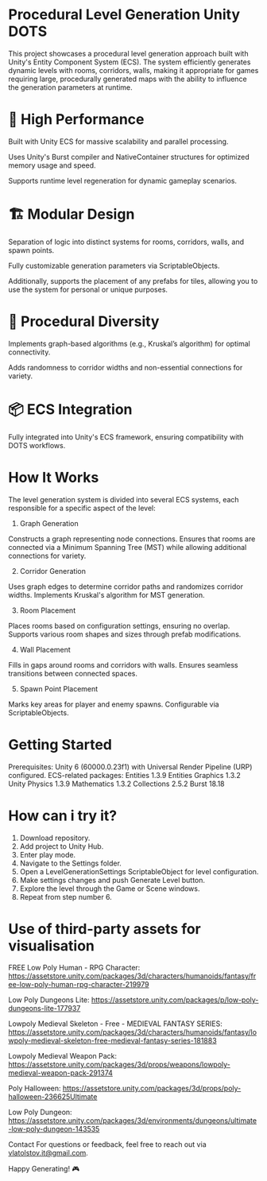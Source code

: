 # Procedural Level Generation Unity DOTS
This project showcases a procedural level generation approach built with Unity's Entity Component System (ECS). The system efficiently generates dynamic levels with rooms, corridors, walls, making it appropriate for games requiring large, procedurally generated maps with the ability to influence the generation parameters at runtime.


# 🚀 High Performance

Built with Unity ECS for massive scalability and parallel processing.

Uses Unity's Burst compiler and NativeContainer structures for optimized memory usage and speed. 

Supports runtime level regeneration for dynamic gameplay scenarios.

# 🏗 Modular Design

Separation of logic into distinct systems for rooms, corridors, walls, and spawn points.

Fully customizable generation parameters via ScriptableObjects. 

Additionally, supports the placement of any prefabs for tiles, allowing you to use the system for personal or unique purposes.

# 🔄 Procedural Diversity

Implements graph-based algorithms (e.g., Kruskal’s algorithm) for optimal connectivity.

Adds randomness to corridor widths and non-essential connections for variety.

# 📦 ECS Integration

Fully integrated into Unity's ECS framework, ensuring compatibility with DOTS workflows.




# How It Works

The level generation system is divided into several ECS systems, each responsible for a specific aspect of the level:

1. Graph Generation

Constructs a graph representing node connections.
Ensures that rooms are connected via a Minimum Spanning Tree (MST) while allowing additional connections for variety.

2. Corridor Generation

Uses graph edges to determine corridor paths and randomizes corridor widths.
Implements Kruskal's algorithm for MST generation.

3. Room Placement

Places rooms based on configuration settings, ensuring no overlap.
Supports various room shapes and sizes through prefab modifications.

4. Wall Placement

Fills in gaps around rooms and corridors with walls.
Ensures seamless transitions between connected spaces.

5. Spawn Point Placement

Marks key areas for player and enemy spawns.
Configurable via ScriptableObjects.

# Getting Started
Prerequisites:
Unity 6 (60000.0.23f1) with Universal Render Pipeline (URP) configured.
ECS-related packages:
Entities 1.3.9
Entities Graphics 1.3.2
Unity Physics 1.3.9
Mathematics 1.3.2
Collections 2.5.2
Burst 18.18

# How can i try it?
1. Download repository.
2. Add project to Unity Hub.
3. Enter play mode.
4. Navigate to the Settings folder.
5. Open a LevelGenerationSettings ScriptableObject for level configuration.
6. Make settings changes and push Generate Level button.
7. Explore the level through the Game or Scene windows.
8. Repeat from step number 6.

# Use of third-party assets for visualisation

FREE Low Poly Human - RPG Character: https://assetstore.unity.com/packages/3d/characters/humanoids/fantasy/free-low-poly-human-rpg-character-219979

Low Poly Dungeons Lite: https://assetstore.unity.com/packages/p/low-poly-dungeons-lite-177937

Lowpoly Medieval Skeleton - Free - MEDIEVAL FANTASY SERIES: https://assetstore.unity.com/packages/3d/characters/humanoids/fantasy/lowpoly-medieval-skeleton-free-medieval-fantasy-series-181883

Lowpoly Medieval Weapon Pack: https://assetstore.unity.com/packages/3d/props/weapons/lowpoly-medieval-weapon-pack-291374

Poly Halloween: https://assetstore.unity.com/packages/3d/props/poly-halloween-236625Ultimate 

Low Poly Dungeon: https://assetstore.unity.com/packages/3d/environments/dungeons/ultimate-low-poly-dungeon-143535

Contact
For questions or feedback, feel free to reach out via vlatolstov.it@gmail.com.



Happy Generating! 🎮
